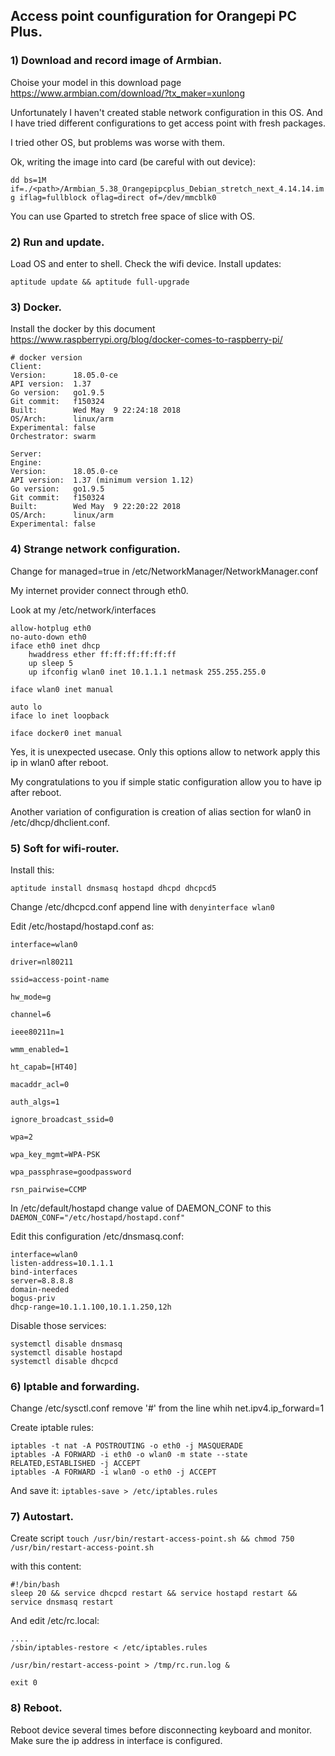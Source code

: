 ## Access point counfiguration for Orangepi PC Plus.

### 1) Download and record image of Armbian.

Choise your model in this download page https://www.armbian.com/download/?tx_maker=xunlong

Unfortunately I haven't created stable network configuration in this OS. And I have tried different configurations to get access point with fresh packages.

I tried other OS, but problems was worse with them.

Ok, writing the image into card (be careful with out device):

`dd bs=1M if=./<path>/Armbian_5.38_Orangepipcplus_Debian_stretch_next_4.14.14.img iflag=fullblock oflag=direct of=/dev/mmcblk0`

You can use Gparted to stretch free space of slice with OS.

### 2) Run and update.

Load OS and enter to shell. Check the wifi device. Install updates:

`aptitude update && aptitude full-upgrade`

### 3) Docker.

Install the docker by this document https://www.raspberrypi.org/blog/docker-comes-to-raspberry-pi/

    # docker version
    Client:
    Version:      18.05.0-ce
    API version:  1.37
    Go version:   go1.9.5
    Git commit:   f150324
    Built:        Wed May  9 22:24:18 2018
    OS/Arch:      linux/arm
    Experimental: false
    Orchestrator: swarm

    Server:
    Engine:
    Version:      18.05.0-ce
    API version:  1.37 (minimum version 1.12)
    Go version:   go1.9.5
    Git commit:   f150324
    Built:        Wed May  9 22:20:22 2018
    OS/Arch:      linux/arm
    Experimental: false

### 4) Strange network configuration.

Change for managed=true in /etc/NetworkManager/NetworkManager.conf

My internet provider connect through eth0.

Look at my /etc/network/interfaces

    allow-hotplug eth0
    no-auto-down eth0
    iface eth0 inet dhcp
        hwaddress ether ff:ff:ff:ff:ff:ff
        up sleep 5
        up ifconfig wlan0 inet 10.1.1.1 netmask 255.255.255.0

    iface wlan0 inet manual

    auto lo
    iface lo inet loopback

    iface docker0 inet manual

Yes, it is unexpected usecase. Only this options allow to network apply this ip in wlan0 after reboot.

My congratulations to you if simple static configuration allow you to have ip after reboot.

Another variation of configuration is creation of alias section for wlan0 in /etc/dhcp/dhclient.conf.

### 5) Soft for wifi-router.

Install this:

`aptitude install dnsmasq hostapd dhcpd dhcpcd5`

Change /etc/dhcpcd.conf append line with `denyinterface wlan0`

Edit /etc/hostapd/hostapd.conf as:

    interface=wlan0

    driver=nl80211

    ssid=access-point-name

    hw_mode=g

    channel=6

    ieee80211n=1

    wmm_enabled=1

    ht_capab=[HT40]

    macaddr_acl=0

    auth_algs=1

    ignore_broadcast_ssid=0

    wpa=2

    wpa_key_mgmt=WPA-PSK

    wpa_passphrase=goodpassword

    rsn_pairwise=CCMP

In /etc/default/hostapd change value of DAEMON_CONF to this `DAEMON_CONF="/etc/hostapd/hostapd.conf"`

Edit this configuration /etc/dnsmasq.conf:

    interface=wlan0
    listen-address=10.1.1.1
    bind-interfaces
    server=8.8.8.8
    domain-needed
    bogus-priv
    dhcp-range=10.1.1.100,10.1.1.250,12h

Disable those services:

    systemctl disable dnsmasq
    systemctl disable hostapd
    systemctl disable dhcpcd

### 6) Iptable and forwarding.

Change /etc/sysctl.conf remove '#' from the line whih net.ipv4.ip_forward=1

Create iptable rules:

    iptables -t nat -A POSTROUTING -o eth0 -j MASQUERADE
    iptables -A FORWARD -i eth0 -o wlan0 -m state --state RELATED,ESTABLISHED -j ACCEPT
    iptables -A FORWARD -i wlan0 -o eth0 -j ACCEPT

And save it: `iptables-save > /etc/iptables.rules`

### 7) Autostart.

Create script `touch /usr/bin/restart-access-point.sh && chmod 750 /usr/bin/restart-access-point.sh`

with this content:

    #!/bin/bash
    sleep 20 && service dhcpcd restart && service hostapd restart && service dnsmasq restart

And edit /etc/rc.local:

    ....
    /sbin/iptables-restore < /etc/iptables.rules

    /usr/bin/restart-access-point > /tmp/rc.run.log &

    exit 0

### 8) Reboot.

Reboot device several times before disconnecting keyboard and monitor. Make sure the ip address in interface is configured.
